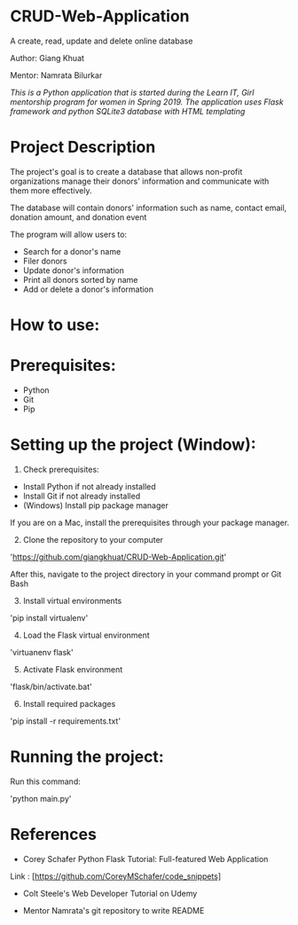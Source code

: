 # CRUD-Web-Application
A create, read, update and delete online database

Author:  Giang Khuat

Mentor: Namrata Bilurkar

*This is a Python application that is started during the Learn IT, Girl mentorship program for women in Spring 2019.
The application uses Flask framework and python SQLite3 database with HTML templating*

#  Project Description

The project's goal is to create a database that allows non-profit organizations manage their donors' information and communicate with them more effectively.

The database will contain donors' information such as name, contact email, donation amount, and donation event

The program will allow users to:
 * Search for a donor's name
 * Filer donors 
 * Update donor's information
 * Print all donors sorted by name
 * Add or delete a donor's information
 
# How to use: 

# Prerequisites:

* Python
* Git
* Pip 
 
# Setting up the project (Window):

1. Check prerequisites:

* Install Python if not already installed
* Install Git if not already installed
* (Windows) Install pip package manager

If you are on a Mac, install the prerequisites through your package manager.

2. Clone the repository to your computer

'https://github.com/giangkhuat/CRUD-Web-Application.git'

After this, navigate to the project directory in your command prompt or Git Bash

3. Install virtual environments

'pip install virtualenv'

4. Load the Flask virtual environment

'virtuanenv flask'

5. Activate Flask environment

'flask/bin/activate.bat'

6. Install required packages

'pip install -r requirements.txt'

# Running the project:
 
 Run this command:
 
'python main.py'

# References

* Corey Schafer Python Flask Tutorial: Full-featured Web Application

Link : [https://github.com/CoreyMSchafer/code_snippets]

* Colt Steele's Web Developer Tutorial on Udemy

* Mentor Namrata's git repository to write README
